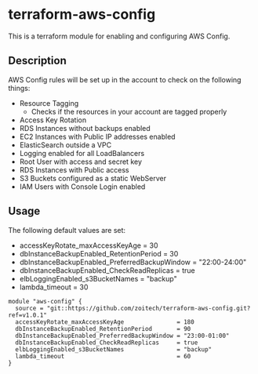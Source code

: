 # terraform-aws-config

This is a terraform module for enabling and configuring AWS Config.

## Description

AWS Config rules will be set up in the account to check on the following things:

* Resource Tagging
   * Checks if the resources in your account are tagged properly
* Access Key Rotation
* RDS Instances without backups enabled
* EC2 Instances with Public IP addresses enabled
* ElasticSearch outside a VPC
* Logging enabled for all LoadBalancers
* Root User with access and secret key
* RDS Instances with Public access
* S3 Buckets configured as a static WebServer
* IAM Users with Console Login enabled

## Usage

The following default values are set:

* accessKeyRotate_maxAccessKeyAge               = 30
* dbInstanceBackupEnabled_RetentionPeriod       = 30
* dbInstanceBackupEnabled_PreferredBackupWindow = "22:00-24:00"
* dbInstanceBackupEnabled_CheckReadReplicas     = true
* elbLoggingEnabled_s3BucketNames               = "backup"
* lambda_timeout                                = 30

```hcl
module "aws-config" {
  source = "git::https://github.com/zoitech/terraform-aws-config.git?ref=v1.0.1"
  accessKeyRotate_maxAccessKeyAge               = 180
  dbInstanceBackupEnabled_RetentionPeriod       = 90
  dbInstanceBackupEnabled_PreferredBackupWindow = "23:00-01:00"
  dbInstanceBackupEnabled_CheckReadReplicas     = true
  elbLoggingEnabled_s3BucketNames               = "backup"
  lambda_timeout                                = 60
}
```